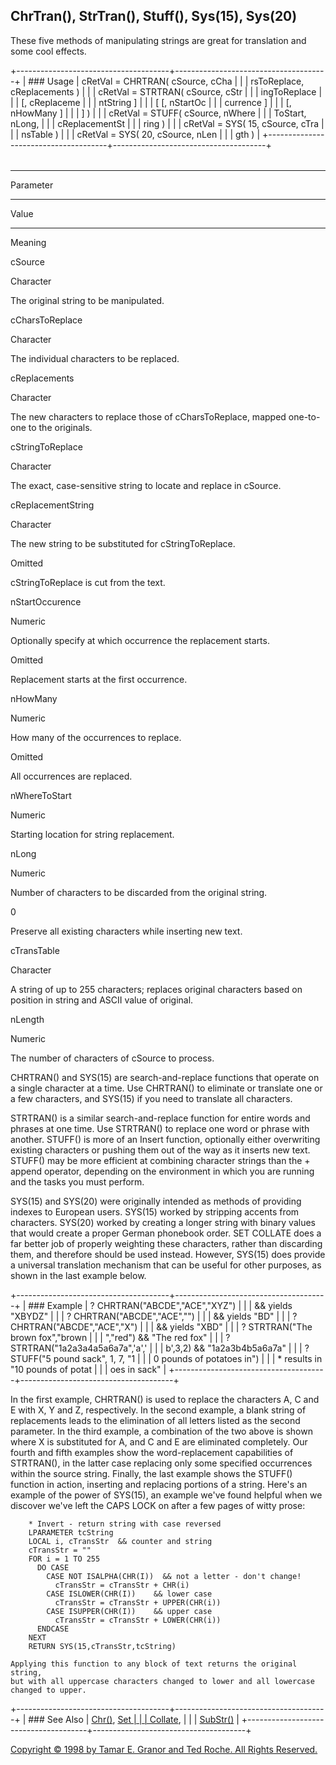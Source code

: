 ChrTran(), StrTran(), Stuff(), Sys(15), Sys(20)
-----------------------------------------------

These five methods of manipulating strings are great for translation and
some cool effects.

+--------------------------------------+--------------------------------------+
| ### Usage                            |     cRetVal = CHRTRAN( cSource, cCha |
|                                      | rsToReplace, cReplacements )         |
|                                      |     cRetVal = STRTRAN( cSource, cStr |
|                                      | ingToReplace                         |
|                                      |                        [, cReplaceme |
|                                      | ntString ]                           |
|                                      |                        [ [, nStartOc |
|                                      | currence ]                           |
|                                      |                        [, nHowMany ] |
|                                      |  ] )                                 |
|                                      |     cRetVal = STUFF( cSource, nWhere |
|                                      | ToStart, nLong,                      |
|                                      |                       cReplacementSt |
|                                      | ring )                               |
|                                      |     cRetVal = SYS( 15, cSource, cTra |
|                                      | nsTable )                            |
|                                      |     cRetVal = SYS( 20, cSource, nLen |
|                                      | gth )                                |
+--------------------------------------+--------------------------------------+

###### 

****

Parameter

****

Value

****

Meaning

cSource

Character

The original string to be manipulated.

cCharsToReplace

Character

The individual characters to be replaced.

cReplacements

Character

The new characters to replace those of cCharsToReplace, mapped
one-to-one to the originals.

cStringToReplace

Character

The exact, case-sensitive string to locate and replace in cSource.

cReplacementString

Character

The new string to be substituted for cStringToReplace.

Omitted

cStringToReplace is cut from the text.

nStartOccurence

Numeric

Optionally specify at which occurrence the replacement starts.

Omitted

Replacement starts at the first occurrence.

nHowMany

Numeric

How many of the occurrences to replace.

Omitted

All occurrences are replaced.

nWhereToStart

Numeric

Starting location for string replacement.

nLong

Numeric

Number of characters to be discarded from the original string.

0

Preserve all existing characters while inserting new text.

cTransTable

Character

A string of up to 255 characters; replaces original characters based on
position in string and ASCII value of original.

nLength

Numeric

The number of characters of cSource to process.

CHRTRAN() and SYS(15) are search-and-replace functions that operate on a
single character at a time. Use CHRTRAN() to eliminate or translate one
or a few characters, and SYS(15) if you need to translate all
characters.

STRTRAN() is a similar search-and-replace function for entire words and
phrases at one time. Use STRTRAN() to replace one word or phrase with
another. STUFF() is more of an Insert function, optionally either
overwriting existing characters or pushing them out of the way as it
inserts new text. STUFF() may be more efficient at combining character
strings than the + append operator, depending on the environment in
which you are running and the tasks you must perform.

SYS(15) and SYS(20) were originally intended as methods of providing
indexes to European users. SYS(15) worked by stripping accents from
characters. SYS(20) worked by creating a longer string with binary
values that would create a proper German phonebook order. SET COLLATE
does a far better job of properly weighting these characters, rather
than discarding them, and therefore should be used instead. However,
SYS(15) does provide a universal translation mechanism that can be
useful for other purposes, as shown in the last example below.

+--------------------------------------+--------------------------------------+
| ### Example                          |     ? CHRTRAN("ABCDE","ACE","XYZ")   |
|                                      |          && yields "XBYDZ"           |
|                                      |     ? CHRTRAN("ABCDE","ACE","")      |
|                                      |          && yields "BD"              |
|                                      |     ? CHRTRAN("ABCDE","ACE","X")     |
|                                      |          && yields "XBD"             |
|                                      |     ? STRTRAN("The brown fox","brown |
|                                      | ","red") && "The red fox"            |
|                                      |     ? STRTRAN("1a2a3a4a5a6a7a",'a',' |
|                                      | b',3,2)  && "1a2a3b4b5a6a7a"         |
|                                      |     ? STUFF("5 pound sack", 1, 7, "1 |
|                                      | 0 pounds of potatoes in")            |
|                                      |     * results in "10 pounds of potat |
|                                      | oes in sack"                         |
+--------------------------------------+--------------------------------------+

In the first example, CHRTRAN() is used to replace the characters A, C
and E with X, Y and Z, respectively. In the second example, a blank
string of replacements leads to the elimination of all letters listed as
the second parameter. In the third example, a combination of the two
above is shown where X is substituted for A, and C and E are eliminated
completely. Our fourth and fifth examples show the word-replacement
capabilities of STRTRAN(), in the latter case replacing only some
specified occurrences within the source string. Finally, the last
example shows the STUFF() function in action, inserting and replacing
portions of a string. Here's an example of the power of SYS(15), an
example we've found helpful when we discover we've left the CAPS LOCK on
after a few pages of witty prose:
``` xBase
    * Invert - return string with case reversed
    LPARAMETER tcString
    LOCAL i, cTransStr  && counter and string
    cTransStr = ""
    FOR i = 1 TO 255
      DO CASE
        CASE NOT ISALPHA(CHR(I))  && not a letter - don't change!
          cTransStr = cTransStr + CHR(i)
        CASE ISLOWER(CHR(I))    && lower case
          cTransStr = cTransStr + UPPER(CHR(i))
        CASE ISUPPER(CHR(I))    && upper case
          cTransStr = cTransStr + LOWER(CHR(i))
      ENDCASE
    NEXT
    RETURN SYS(15,cTransStr,tcString)

Applying this function to any block of text returns the original string,
but with all uppercase characters changed to lower and all lowercase
changed to upper.
```
+--------------------------------------+--------------------------------------+
| ### See Also                         | [Chr()](s4g003.md), [Set           |
|                                      | Collate](s4g068.md),               |
|                                      | [SubStr()](s4g015.md)              |
+--------------------------------------+--------------------------------------+

[Copyright © 1998 by Tamar E. Granor and Ted Roche. All Rights
Reserved.](..\copyrite.md)
